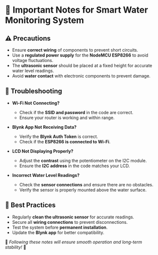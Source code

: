 # 📝 Important Notes for Smart Water Monitoring System

## ⚠️ Precautions
- Ensure **correct wiring** of components to prevent short circuits.
- Use a **regulated power supply** for the **NodeMCU ESP8266** to avoid voltage fluctuations.
- The **ultrasonic sensor** should be placed at a fixed height for accurate water level readings.
- Avoid **water contact** with electronic components to prevent damage.

## 🔧 Troubleshooting
- **Wi-Fi Not Connecting?**
  - Check if the **SSID and password** in the code are correct.
  - Ensure your router is working and within range.
  
- **Blynk App Not Receiving Data?**
  - Verify the **Blynk Auth Token** is correct.
  - Check if the **ESP8266 is connected to Wi-Fi**.
  
- **LCD Not Displaying Properly?**
  - Adjust the **contrast** using the potentiometer on the I2C module.
  - Ensure the **I2C address** in the code matches your LCD.
  
- **Incorrect Water Level Readings?**
  - Check the **sensor connections** and ensure there are no obstacles.
  - Verify the sensor is properly mounted above the water surface.

## 🔄 Best Practices
- Regularly **clean the ultrasonic sensor** for accurate readings.
- Secure all **wiring connections** to prevent disconnections.
- Test the system before **permanent installation**.
- Update the **Blynk app** for better compatibility.

📌 *Following these notes will ensure smooth operation and long-term stability!* 🚀

